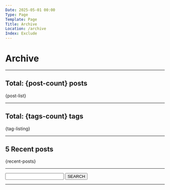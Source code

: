 ```yaml
---
Date: 2025-05-01 00:00
Type: Page
Template: Page
Title: Archive
Location: /archive
Index: Exclude
---
```


# Archive

---

## Total: {post-count} posts

{post-list}

---

## Total: {tags-count} tags

{tag-listing}

---

## 5 Recent posts

{recent-posts}

---

<form action="/" method="get" class="search">
<label for="search"></label>
<input type="text" name="search">
<button type="submit">SEARCH</button>
</form>

---
